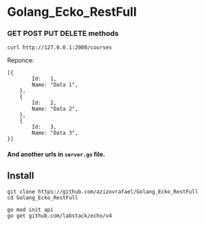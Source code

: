 # Golang_Ecko_RestFull

### GET POST PUT DELETE methods
```
curl http://127.0.0.1:2000/courses
```

Reponce:<br>
```
[{
		Id:   1,
		Name: "Data 1",
	},
	{
		Id:   2,
		Name: "Data 2",
	},
	{
		Id:   3,
		Name: "Data 3",
}]
```

#### And another urls in ```server.go``` file.


## Install

```
git clone https://github.com/azizovrafael/Golang_Ecko_RestFull 
cd Golang_Ecko_RestFull
```
```
go mod init api
go get github.com/labstack/echo/v4
```
